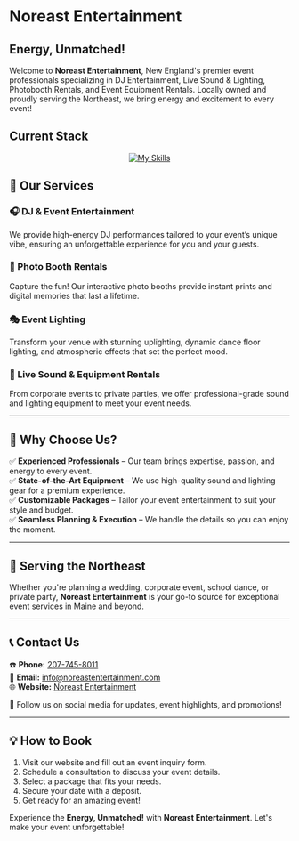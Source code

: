 # Noreast Entertainment

## Energy, Unmatched!

Welcome to **Noreast Entertainment**, New England's premier event professionals specializing in DJ Entertainment, Live Sound & Lighting, Photobooth Rentals, and Event Equipment Rentals. Locally owned and proudly serving the Northeast, we bring energy and excitement to every event!


<div align="left">
    <h2>Current Stack</h2>
</div>

<div align="center">

<a href=""> [![My Skills](https://skillicons.dev/icons?i=html,css,js)](https://skillicons.dev) </a>

</div> </a>


## 🌟 Our Services

### 🎧 DJ & Event Entertainment

We provide high-energy DJ performances tailored to your event’s unique vibe, ensuring an unforgettable experience for you and your guests.

### 📸 Photo Booth Rentals

Capture the fun! Our interactive photo booths provide instant prints and digital memories that last a lifetime.

### 🎭 Event Lighting

Transform your venue with stunning uplighting, dynamic dance floor lighting, and atmospheric effects that set the perfect mood.

### 🎤 Live Sound & Equipment Rentals

From corporate events to private parties, we offer professional-grade sound and lighting equipment to meet your event needs.

---

## 🎉 Why Choose Us?

✅ **Experienced Professionals** – Our team brings expertise, passion, and energy to every event.  
✅ **State-of-the-Art Equipment** – We use high-quality sound and lighting gear for a premium experience.  
✅ **Customizable Packages** – Tailor your event entertainment to suit your style and budget.  
✅ **Seamless Planning & Execution** – We handle the details so you can enjoy the moment.

---

## 📍 Serving the Northeast

Whether you're planning a wedding, corporate event, school dance, or private party, **Noreast Entertainment** is your go-to source for exceptional event services in Maine and beyond.

---

## 📞 Contact Us

☎️ **Phone:** [207-745-8011](tel:207-745-8011)  
📧 **Email:** [info@noreastentertainment.com](mailto:info@noreastentertainment.com)  
🌐 **Website:** [Noreast Entertainment](#)  

📲 Follow us on social media for updates, event highlights, and promotions!

---

## 💡 How to Book

1. Visit our website and fill out an event inquiry form.  
2. Schedule a consultation to discuss your event details.  
3. Select a package that fits your needs.  
4. Secure your date with a deposit.  
5. Get ready for an amazing event!  

Experience the **Energy, Unmatched!** with **Noreast Entertainment**. Let's make your event unforgettable!
